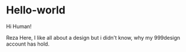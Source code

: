 # Hello-world

Hi Human!

Reza Here, I like all about a design but i didn't know, why my 999design account has hold.
